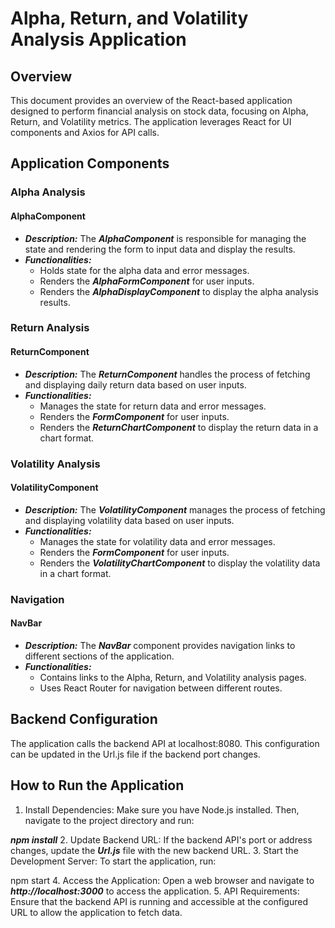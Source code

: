 # Alpha, Return, and Volatility Analysis Application
## Overview
This document provides an overview of the React-based application designed to perform financial analysis on stock data, focusing on Alpha, Return, and Volatility metrics. The application leverages React for UI components and Axios for API calls.

## Application Components
### Alpha Analysis
#### AlphaComponent
- ***Description:*** The ***AlphaComponent*** is responsible for managing the state and rendering the form to input data and display the results.
- ***Functionalities:***
  - Holds state for the alpha data and error messages.
  - Renders the ***AlphaFormComponent*** for user inputs.
  - Renders the ***AlphaDisplayComponent*** to display the alpha analysis results.

### Return Analysis
#### ReturnComponent
- ***Description:*** The ***ReturnComponent*** handles the process of fetching and displaying daily return data based on user inputs.
- ***Functionalities:***
  - Manages the state for return data and error messages.
  - Renders the ***FormComponent*** for user inputs.
  - Renders the ***ReturnChartComponent*** to display the return data in a chart format.
### Volatility Analysis
#### VolatilityComponent
- ***Description:*** The ***VolatilityComponent*** manages the process of fetching and displaying volatility data based on user inputs.
- ***Functionalities:***
  - Manages the state for volatility data and error messages.
  - Renders the ***FormComponent*** for user inputs.
  - Renders the ***VolatilityChartComponent*** to display the volatility data in a chart format.
### Navigation
#### NavBar
- ***Description:*** The ***NavBar*** component provides navigation links to different sections of the application.
- ***Functionalities:***
  - Contains links to the Alpha, Return, and Volatility analysis pages.
  - Uses React Router for navigation between different routes.
## Backend Configuration
The application calls the backend API at localhost:8080. This configuration can be updated in the Url.js file if the backend port changes.
## How to Run the Application
1. Install Dependencies:
Make sure you have Node.js installed. Then, navigate to the project directory and run:

***npm install***
2. Update Backend URL:
If the backend API's port or address changes, update the ***Url.js*** file with the new backend URL.
3. Start the Development Server:
To start the application, run:

npm start
4. Access the Application:
Open a web browser and navigate to ***http://localhost:3000*** to access the application.
5. API Requirements:
Ensure that the backend API is running and accessible at the configured URL to allow the application to fetch data.